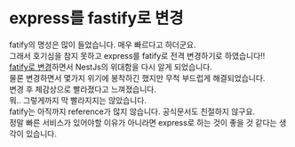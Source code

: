 # express를 fastify로 변경

fatify의 명성은 많이 들었습니다. 매우 빠르다고 하더군요.  
그래서 호기심을 참지 못하고 express를 fatify로 전격 변경하기로 하였습니다!!  
[fatify로 변경](/backend/nestjs/applied/fastify)하면서 NestJs의 위대함을 다시 알게 되었습니다.  
물론 변경하면서 몇가지 위기에 봉착하긴 했지만 무척 부드럽게 해결되었습니다.  
변경 후 체감상으로 빨라졌다고 느껴졌습니다.  
뭐.. 그렇게까지 막 빨라지지는 않았습니다.  
fatify는 아직까지 reference가 많지 않습니다. 공식문서도 친절하지 않구요.  
정말 빠른 서비스가 있어야할 이유가 아니라면 express로 하는 것이 좋을 것 같다는 생각이 있습니다.
